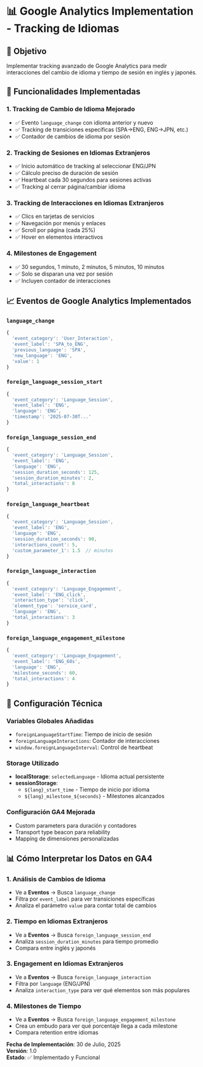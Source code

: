 # 📊 Google Analytics Implementation - Tracking de Idiomas

## 🎯 Objetivo
Implementar tracking avanzado de Google Analytics para medir interacciones del cambio de idioma y tiempo de sesión en inglés y japonés.

## 🚀 Funcionalidades Implementadas

### 1. **Tracking de Cambio de Idioma Mejorado**
- ✅ Evento `language_change` con idioma anterior y nuevo
- ✅ Tracking de transiciones específicas (SPA→ENG, ENG→JPN, etc.)
- ✅ Contador de cambios de idioma por sesión

### 2. **Tracking de Sesiones en Idiomas Extranjeros**
- ✅ Inicio automático de tracking al seleccionar ENG/JPN
- ✅ Cálculo preciso de duración de sesión
- ✅ Heartbeat cada 30 segundos para sesiones activas
- ✅ Tracking al cerrar página/cambiar idioma

### 3. **Tracking de Interacciones en Idiomas Extranjeros**
- ✅ Clics en tarjetas de servicios
- ✅ Navegación por menús y enlaces
- ✅ Scroll por página (cada 25%)
- ✅ Hover en elementos interactivos

### 4. **Milestones de Engagement**
- ✅ 30 segundos, 1 minuto, 2 minutos, 5 minutos, 10 minutos
- ✅ Solo se disparan una vez por sesión
- ✅ Incluyen contador de interacciones

## 📈 Eventos de Google Analytics Implementados

### `language_change`
```javascript
{
  'event_category': 'User_Interaction',
  'event_label': 'SPA_to_ENG',
  'previous_language': 'SPA',
  'new_language': 'ENG',
  'value': 1
}
```

### `foreign_language_session_start`
```javascript
{
  'event_category': 'Language_Session',
  'event_label': 'ENG',
  'language': 'ENG',
  'timestamp': '2025-07-30T...'
}
```

### `foreign_language_session_end`
```javascript
{
  'event_category': 'Language_Session',
  'event_label': 'ENG',
  'language': 'ENG',
  'session_duration_seconds': 125,
  'session_duration_minutes': 2,
  'total_interactions': 8
}
```

### `foreign_language_heartbeat`
```javascript
{
  'event_category': 'Language_Session',
  'event_label': 'ENG',
  'language': 'ENG',
  'session_duration_seconds': 90,
  'interactions_count': 5,
  'custom_parameter_1': 1.5  // minutos
}
```

### `foreign_language_interaction`
```javascript
{
  'event_category': 'Language_Engagement',
  'event_label': 'ENG_click',
  'interaction_type': 'click',
  'element_type': 'service_card',
  'language': 'ENG',
  'total_interactions': 3
}
```

### `foreign_language_engagement_milestone`
```javascript
{
  'event_category': 'Language_Engagement',
  'event_label': 'ENG_60s',
  'language': 'ENG',
  'milestone_seconds': 60,
  'total_interactions': 4
}
```

## 🔧 Configuración Técnica

### Variables Globales Añadidas
- `foreignLanguageStartTime`: Tiempo de inicio de sesión
- `foreignLanguageInteractions`: Contador de interacciones
- `window.foreignLanguageInterval`: Control de heartbeat

### Storage Utilizado
- **localStorage**: `selectedLanguage` - Idioma actual persistente
- **sessionStorage**: 
  - `${lang}_start_time` - Tiempo de inicio por idioma
  - `${lang}_milestone_${seconds}` - Milestones alcanzados

### Configuración GA4 Mejorada
- Custom parameters para duración y contadores
- Transport type beacon para reliability
- Mapping de dimensiones personalizadas

## 📊 Cómo Interpretar los Datos en GA4

### 1. **Análisis de Cambios de Idioma**
- Ve a **Eventos** → Busca `language_change`
- Filtra por `event_label` para ver transiciones específicas
- Analiza el parámetro `value` para contar total de cambios

### 2. **Tiempo en Idiomas Extranjeros**
- Ve a **Eventos** → Busca `foreign_language_session_end`
- Analiza `session_duration_minutes` para tiempo promedio
- Compara entre inglés y japonés

### 3. **Engagement en Idiomas Extranjeros**
- Ve a **Eventos** → Busca `foreign_language_interaction`
- Filtra por `language` (ENG/JPN)
- Analiza `interaction_type` para ver qué elementos son más populares

### 4. **Milestones de Tiempo**
- Ve a **Eventos** → Busca `foreign_language_engagement_milestone`
- Crea un embudo para ver qué porcentaje llega a cada milestone
- Compara retention entre idiomas

**Fecha de Implementación**: 30 de Julio, 2025  
**Versión**: 1.0  
**Estado**: ✅ Implementado y Funcional
